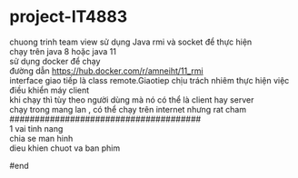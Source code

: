 # project-IT4883
chuong trinh team view sử dụng Java rmi và socket để thực hiện<br>
chạy trên java 8 hoặc java 11 <br>
sử dụng docker để chạy<br>
đường dẫn https://hub.docker.com/r/amneiht/11_rmi<br>
interface giao tiếp là class remote.Giaotiep chịu trách nhiêm thực hiện việc điều khiển máy client<br>
khi chạy thì tùy theo người dùng mà nó có thể là client hay server<br>
chạy trong mang lan , có thể chạy trên internet nhưng rat cham<br>
###################################### <br>
1 vai tinh nang<br>
chia se man hinh<br>
dieu khien chuot va ban phim<br>

  #end
